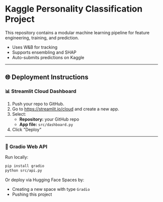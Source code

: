 # Kaggle Personality Classification Project

This repository contains a modular machine learning pipeline for feature engineering, training, and prediction.

- Uses W&B for tracking
- Supports ensembling and SHAP
- Auto-submits predictions on Kaggle

---

## 🌐 Deployment Instructions

### 📊 Streamlit Cloud Dashboard

1. Push your repo to GitHub.
2. Go to https://streamlit.io/cloud and create a new app.
3. Select:
   - **Repository:** your GitHub repo
   - **App file:** `src/dashboard.py`
4. Click "Deploy"

---

### 🤖 Gradio Web API

Run locally:

```bash
pip install gradio
python src/api.py
```

Or deploy via Hugging Face Spaces by:
- Creating a new space with type `Gradio`
- Pushing this project

